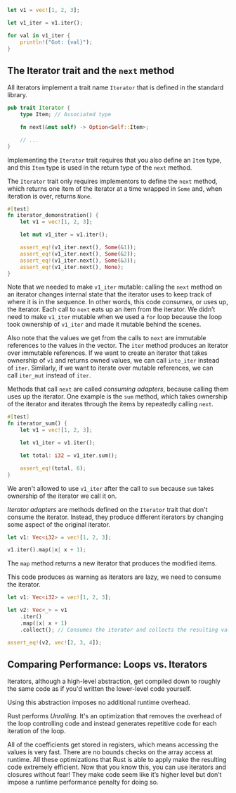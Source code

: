 ```rust
let v1 = vec![1, 2, 3];

let v1_iter = v1.iter();

for val in v1_iter {
	println!("Got: {val}");
}
```
## The Iterator trait and the `next` method
All iterators implement a trait name `Iterator` that is defined in the standard library.
```rust
pub trait Iterator {
	type Item; // Associated type

	fn next(&mut self) -> Option<Self::Item>;

	// ...
}
```

Implementing the `Iterator` trait requires that you also define an `Item` type, and this `Item` type is used in the return type of the `next` method.

The `Iterator` trait only requires implementors to define the `next` method, which returns one item of the iterator at a time wrapped in `Some` and, when iteration is over, returns `None`.
```rust
#[test]
fn iterator_demonstration() {
	let v1 = vec![1, 2, 3];

	let mut v1_iter = v1.iter();

	assert_eq!(v1_iter.next(), Some(&1));
	assert_eq!(v1_iter.next(), Some(&2));
	assert_eq!(v1_iter.next(), Some(&3));
	assert_eq!(v1_iter.next(), None);
}
```

Note that we needed to make `v1_iter` mutable: calling the `next` method on an iterator changes internal state that the iterator uses to keep track of where it is in the sequence. In other words, this code _consumes_, or uses up, the iterator. Each call to `next` eats up an item from the iterator. We didn’t need to make `v1_iter` mutable when we used a `for` loop because the loop took ownership of `v1_iter` and made it mutable behind the scenes.

Also note that the values we get from the calls to `next` are immutable references to the values in the vector. The `iter` method produces an iterator over immutable references. If we want to create an iterator that takes ownership of `v1` and returns owned values, we can call `into_iter` instead of `iter`. Similarly, if we want to iterate over mutable references, we can call `iter_mut` instead of `iter`.

Methods that call `next` are called *consuming adapters*, because calling them uses up the iterator. One example is the `sum` method, which takes ownership of the iterator and iterates through the items by repeatedly calling `next`.
```rust
#[test]
fn iterator_sum() {
	let v1 = vec![1, 2, 3];

	let v1_iter = v1.iter();

	let total: i32 = v1_iter.sum();

	assert_eq!(total, 6);
}
```

We aren't allowed to use `v1_iter` after the call to `sum` because `sum` takes ownership of the iterator we call it on.

*Iterator adapters* are methods defined on the `Iterator` trait that don't consume the iterator. Instead, they produce different iterators by changing some aspect of the original iterator.
```rust
let v1: Vec<i32> = vec![1, 2, 3];

v1.iter().map(|x| x + 1);
```

The `map` method returns a new iterator that produces the modified items.

This code produces as warning as iterators are lazy, we need to consume the iterator.
```rust
let v1: Vec<i32> = vec![1, 2, 3];

let v2: Vec<_> = v1
	.iter()
	.map(|x| x + 1)
	.collect(); // Consumes the iterator and collects the resulting values into a collection data type.

assert_eq!(v2, vec![2, 3, 4]);
```
## Comparing Performance: Loops vs. Iterators
Iterators, although a high-level abstraction, get compiled down to roughly the same code as if you'd written the lower-level code yourself.

Using this abstraction imposes no additional runtime overhead.

Rust performs *Unrolling*. It's an optimization that removes the overhead of the loop controlling code and instead generates repetitive code for each iteration of the loop.

All of the coefficients get stored in registers, which means accessing the values is very fast. There are no bounds checks on the array access at runtime. All these optimizations that Rust is able to apply make the resulting code extremely efficient. Now that you know this, you can use iterators and closures without fear! They make code seem like it’s higher level but don’t impose a runtime performance penalty for doing so.